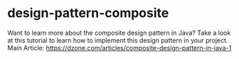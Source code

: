 # design-pattern-composite
Want to learn more about the composite design pattern in Java? Take a look at this tutorial to learn how to implement this design pattern in your project.
Main Article: https://dzone.com/articles/composite-design-pattern-in-java-1
